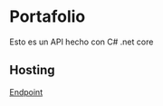 # Portafolio
Esto es un API hecho con C# .net core
## Hosting
[Endpoint](http://ec2-54-237-243-61.compute-1.amazonaws.com:5000/Message/Alex)